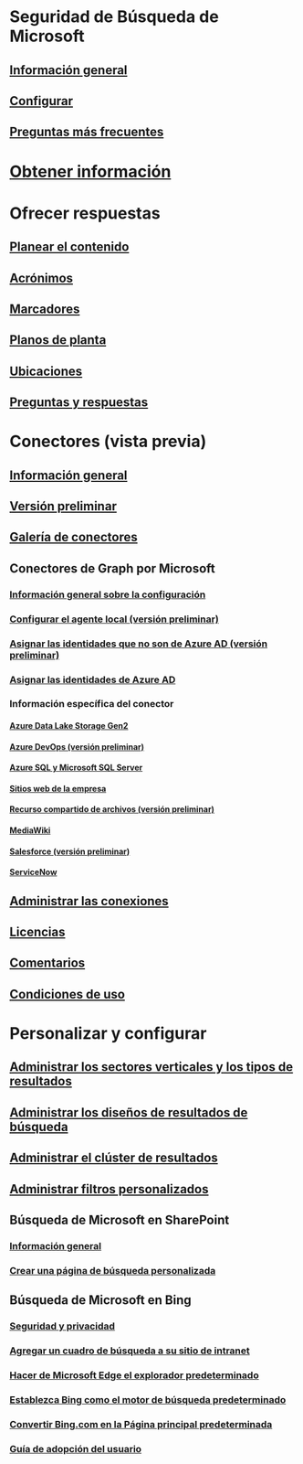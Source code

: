 # Seguridad de Búsqueda de Microsoft
## [Información general](overview-microsoft-search.md)
## [Configurar](setup-microsoft-search.md)
## [Preguntas más frecuentes](faqs.md)
# [Obtener información](get-insights.md)
# Ofrecer respuestas
## [Planear el contenido](plan-your-content.md)
## [Acrónimos](manage-acronyms.md)
## [Marcadores](manage-bookmarks.md)
## [Planos de planta](manage-floorplans.md)
## [Ubicaciones](manage-locations.md)
## [Preguntas y respuestas](manage-qas.md)
# Conectores (vista previa)
## [Información general](connectors-overview.md)
## [Versión preliminar](connectors-preview.md)
## [Galería de conectores](connectors-gallery.md)
## Conectores de Graph por Microsoft
### [Información general sobre la configuración](configure-connector.md)
### [Configurar el agente local (versión preliminar)](on-prem-agent.md)
### [Asignar las identidades que no son de Azure AD (versión preliminar)](map-non-add)
### [Asignar las identidades de Azure AD ](map-aad.md)
### Información específica del conector
#### [Azure Data Lake Storage Gen2](azure-data-lake-connector.md)
#### [Azure DevOps (versión preliminar)](azure-devops-connector.md)
#### [Azure SQL y Microsoft SQL Server](MSSQL-connector.md)
#### [Sitios web de la empresa](enterprise-web-connector.md)
#### [Recurso compartido de archivos (versión preliminar)](fileshare-connector.md)
#### [MediaWiki](mediawiki-connector.md)
#### [Salesforce (versión preliminar)](salesforce-connector.md)
#### [ServiceNow](servicenow-connector.md)
## [Administrar las conexiones](manage-connector.md)
## [Licencias](licensing.md)
## [Comentarios](connectors-feedback.md)
## [Condiciones de uso](terms-of-use.md)
# Personalizar y configurar
## [Administrar los sectores verticales y los tipos de resultados](customize-search-page.md)
## [Administrar los diseños de resultados de búsqueda](customize-results-layout.md)
## [Administrar el clúster de resultados](result-cluster.md)
## [Administrar filtros personalizados](custom-filters.md)
## Búsqueda de Microsoft en SharePoint
### [Información general](get-started-search-in-sharepoint-online.md)
### [Crear una página de búsqueda personalizada](create-search-results-pages.md)
## Búsqueda de Microsoft en Bing
### [Seguridad y privacidad](security-for-search.md)
### [Agregar un cuadro de búsqueda a su sitio de intranet](add-a-search-box-to-your-intranet-site.md)
### [Hacer de Microsoft Edge el explorador predeterminado](set-default-browser.md)
### [Establezca Bing como el motor de búsqueda predeterminado](set-default-search-engine.md)
### [Convertir Bing.com en la Página principal predeterminada](set-default-homepage.md)
### [Guía de adopción del usuario](user-adoption-guide.md)

